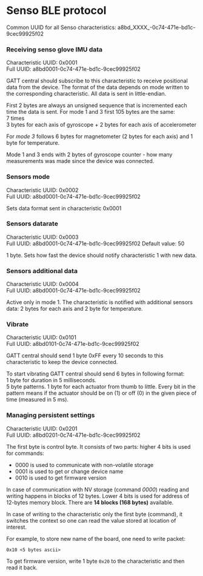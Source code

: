 # Senso BLE protocol

Common UUID for all Senso characteristics: a8bd_XXXX_-0c74-471e-bd1c-9cec99925f02

### Receiving senso glove IMU data

Characteristic UUID: 0x0001  
Full UUID: a8bd0001-0c74-471e-bd1c-9cec99925f02

GATT central should subscribe to this characteristic to receive positional data from the device. The format of the data depends on mode written to the corresponding characteristic. All data is sent in little-endian.

First 2 bytes are always an unsigned sequence that is incremented each time the data is sent.
For mode 1 and 3 first 105 bytes are the same:  
7 times  
3 bytes for each axis of gyroscope + 2 bytes for each axis of accelerometer  

For *mode 3* follows 6 bytes for magnetometer (2 bytes for each axis) and 1 byte for temperature.

Mode 1 and 3 ends with 2 bytes of gyroscope counter - how many measurements was made since the device was connected.

### Sensors mode

Characteristic UUID: 0x0002  
Full UUID: a8bd0001-0c74-471e-bd1c-9cec99925f02

Sets data format sent in characteristic 0x0001

### Sensors datarate

Characteristic UUID: 0x0003  
Full UUID: a8bd0001-0c74-471e-bd1c-9cec99925f02
Default value: 50  

1 byte. Sets how fast the device should notify characteristic 1 with new data.

### Sensors additional data

Characteristic UUID: 0x0004  
Full UUID: a8bd0001-0c74-471e-bd1c-9cec99925f02

Active only in mode 1. The characteristic is notified with additional sensors data: 2 bytes for each axis and 2 byte for temperature.

### Vibrate

Characteristic UUID: 0x0101  
Full UUID: a8bd0101-0c74-471e-bd1c-9cec99925f02

GATT central should send 1 byte 0xFF every 10 seconds to this characteristic to keep the device connected.

To start vibrating GATT central should send 6 bytes in following format:  
1 byte for duration in 5 milliseconds.  
5 byte patterns. 1 byte for each actuator from thumb to little. Every bit in the pattern means if the actuator should be on (1) or off (0) in the given piece of time (measured in 5 ms).

### Managing persistent settings

Characteristic UUID: 0x0201  
Full UUID: a8bd0201-0c74-471e-bd1c-9cec99925f02

The first byte is control byte. It consists of two parts: higher 4 bits is used for commands:

- 0000 is used to communicate with non-volatile storage
- 0001 is used to get or change device name
- 0010 is used to get firmware version

In case of communication with NV storage (command _0000_) reading and writing happens in blocks of 12 bytes. Lower 4 bits is used for address of 12-bytes memory block. There are **14 blocks (168 bytes)** available.

In case of writing to the characteristic only the first byte (command), it switches the context so one can read the value stored at location of interest.

For example, to store new name of the board, one need to write packet:
```
0x10 <5 bytes ascii>
```

To get firmware version, write 1 byte `0x20` to the characteristic  and then read it back.
